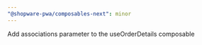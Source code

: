 ```yaml
---
"@shopware-pwa/composables-next": minor
---
```


Add associations parameter to the useOrderDetails composable
